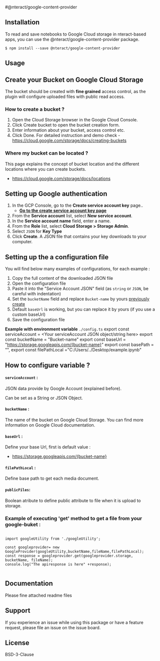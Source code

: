 #@nteract/google-content-provider
## Installation
To read and save notebooks to Google Cloud storage in nteract-based apps, you can use the @nteract/google-content-provider package.
```
$ npm install --save @nteract/google-content-provider

```
## Usage
## <a name="create-bucket"></a> Create your Bucket on Google Cloud Storage
The bucket should be created with **fine grained** access control, as the plugin will configure uploaded files with public read access.
### How to create a bucket ?
1. Open the Cloud Storage browser in the Google Cloud Console.
2. Click Create bucket to open the bucket creation form.
3. Enter information about your bucket, access control etc. 
4. Click Done.
For detailed instruction and demo check - https://cloud.google.com/storage/docs/creating-buckets

### Where my bucket can be located ?
This page explains the concept of bucket location and the different locations where you can create buckets.

- https://cloud.google.com/storage/docs/locations

## Setting up Google authentication
1. In the GCP Console, go to the **Create service account key** page.. 
    - **[Go to the create service account key page](https://console.cloud.google.com/apis/credentials/serviceaccountkey)**
2. From the **Service account** list, select **New service account**.
3. In the **Service account name** field, enter a name.
4. From the **Role** list, select **Cloud Storage > Storage Admin**.
5. Select `JSON` for **Key Type**
6. Click **Create**. A JSON file that contains your key downloads to your computer.

## Setting up the a configuration file

You will find below many examples of configurations, for each example :
1. Copy the full content of the downloaded JSON file
2. Open the configuration file 
3. Paste it into the "Service Account JSON" field (as `string` or `JSON`, be careful with indentation)
4. Set the `bucketName` field and replace `Bucket-name` by yours [previously create](#create-bucket)
5. Default `baseUrl` is working, but you can replace it by yours (if you use a custom baseUrl)
6. Save the configuration file

**Example with environment variable**
`./config.ts`
export const serviceAccount = <Your serviceAccount JSON object/string here>
export const  bucketName = "Bucket-name"
export const  baseUrl = "https://storage.googleapis.com/{bucket-name}"
export const  basePath = "",
export const  filePathLocal ="C:/Users/../Desktop/example.ipynb"
  
## How to configure variable ?
#### `serviceAccount` :
JSON data provide by Google Account (explained before).

Can be set as a String or JSON Object.
#### `bucketName` :
The name of the bucket on Google Cloud Storage.
You can find more information on Google Cloud documentation.

#### `baseUrl` :
Define your base Url, first is default value :
- https://storage.googleapis.com/{bucket-name}

#### `filePathLocal` :
Define base path to get each media document.

#### `publicFiles`:
Boolean atribute to define public attribute to file when it is upload to storage.

### Example of executing 'get' method to get a file from your google-buket : 

<pre><code>
import googleUtility from './googleUtility';

const googleprovider= new GoogleProvider(googleUtility,bucketName,fileName,filePathLocal);
const response = googleprovider.get(googleprovider.storage, bucketName, fileName);
console.log("The apiresponse is here" +response);

</code></pre>

## Documentation
Please fine attached readme files

## Support
If you experience an issue while using this package or have a feature request, please file an issue on the issue board.

## License
BSD-3-Clause